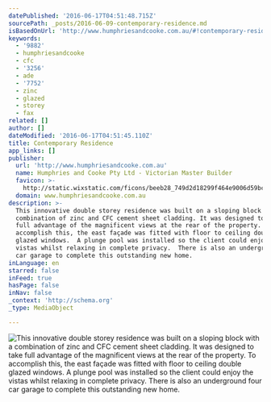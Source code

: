 ```yaml
---
datePublished: '2016-06-17T04:51:48.715Z'
sourcePath: _posts/2016-06-09-contemporary-residence.md
isBasedOnUrl: 'http://www.humphriesandcooke.com.au/#!contemporary-residence/ccnv'
keywords:
  - '9882'
  - humphriesandcooke
  - cfc
  - '3256'
  - ade
  - '7752'
  - zinc
  - glazed
  - storey
  - fax
related: []
author: []
dateModified: '2016-06-17T04:51:45.110Z'
title: Contemporary Residence
app_links: []
publisher:
  url: 'http://www.humphriesandcooke.com.au'
  name: Humphries and Cooke Pty Ltd - Victorian Master Builder
  favicon: >-
    http://static.wixstatic.com/ficons/beeb28_749d2d18299f464e9006d59bc5ca98db_fi.ico
  domain: www.humphriesandcooke.com.au
description: >-
  This innovative double storey residence was built on a sloping block with a
  combination of zinc and CFC cement sheet cladding. It was designed to take
  full advantage of the magnificent views at the rear of the property.  To
  accomplish this, the east façade was fitted with floor to ceiling double
  glazed windows.  A plunge pool was installed so the client could enjoy the
  vistas whilst relaxing in complete privacy.  There is also an underground four
  car garage to complete this outstanding new home.
inLanguage: en
starred: false
inFeed: true
hasPage: false
inNav: false
_context: 'http://schema.org'
_type: MediaObject

---
```

![This innovative double storey residence was built on a sloping block with a combination of zinc and CFC cement sheet cladding. It was designed to take full advantage of the magnificent views at the rear of the property.  To accomplish this, the east façade was fitted with floor to ceiling double glazed windows.  A plunge pool was installed so the client could enjoy the vistas whilst relaxing in complete privacy.  There is also an underground four car garage to complete this outstanding new home.](https://the-grid-user-content.s3-us-west-2.amazonaws.com/446e51fc-94f5-46d9-b9fc-334969835338.jpg)